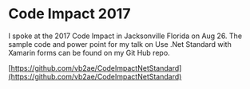 # Code Impact 2017

I spoke at the 2017 Code Impact in Jacksonville Florida on Aug 26.    The sample code and power point for my talk on Use .Net Standard with Xamarin forms can be found on my Git Hub repo.



[https://github.com/vb2ae/CodeImpactNetStandard](https://github.com/vb2ae/CodeImpactNetStandard)



